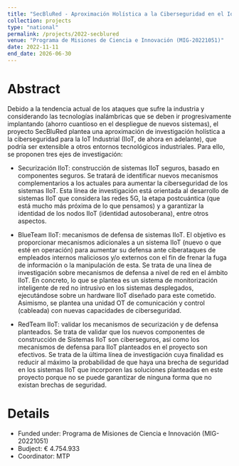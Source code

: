 ```yaml
---
title: "SecBluRed - Aproximación Holística a la Ciberseguridad en el IoT Industrial (IIOT)"
collection: projects
type: "national"
permalink: /projects/2022-secblured
venue: "Programa de Misiones de Ciencia e Innovación (MIG-20221051)"
date: 2022-11-11
end_date: 2026-06-30
---
```

Abstract
======
Debido a la tendencia actual de los ataques que sufre la industria y considerando las tecnologías inalámbricas que se deben ir progresivamente implantando (ahorro cuantioso en el despliegue de nuevos sistemas), el proyecto SecBluRed plantea una aproximación de investigación holística a la ciberseguridad para la IoT Industrial (IIoT, de ahora en adelante), que podría ser extensible a otros entornos tecnológicos industriales. Para ello, se proponen tres ejes de investigación:

* Securización IIoT: construcción de sistemas IIoT seguros, basado en componentes seguros. Se tratará de identificar nuevos mecanismos complementarios a los actuales para aumentar la ciberseguridad de los sistemas IIoT. Esta línea de investigación está orientada al desarrollo de sistemas IIoT que considera las redes 5G, la etapa postcuántica (que está mucho más próxima de lo que pensamos) y a garantizar la identidad de los nodos IIoT (identidad autosoberana), entre otros aspectos.

* BlueTeam IIoT: mecanismos de defensa de sistemas IIoT. El objetivo es proporcionar mecanismos adicionales a un sistema IIoT (nuevo o que esté en operación) para aumentar su defensa ante ciberataques de empleados internos maliciosos y/o externos con el fin de frenar la fuga de información o la manipulación de esta. Se trata de una línea de investigación sobre mecanismos de defensa a nivel de red en el ámbito IIoT. En concreto, lo que se plantea es un sistema de monitorización inteligente de red no intrusivo en los sistemas desplegados, ejecutándose sobre un hardware IIoT diseñado para este cometido. Asimismo, se plantea una unidad OT de comunicación y control (cableada) con nuevas capacidades de ciberseguridad.

* RedTeam IIoT: validar los mecanismos de securización y de defensa planteados. Se trata de validar que los nuevos componentes de construcción de Sistemas IIoT son ciberseguros, así como los mecanismos de defensa para IIoT planteados en el proyecto son efectivos. Se trata de la última línea de investigación cuya finalidad es reducir al máximo la probabilidad de que haya una brecha de seguridad en los sistemas IIoT que incorporen las soluciones planteadas en este proyecto porque no se puede garantizar de ninguna forma que no existan brechas de seguridad.

Details
======
* Funded under: Programa de Misiones de Ciencia e Innovación (MIG-20221051) 
* Budject: € 4.754.933
* Coordinator: MTP
